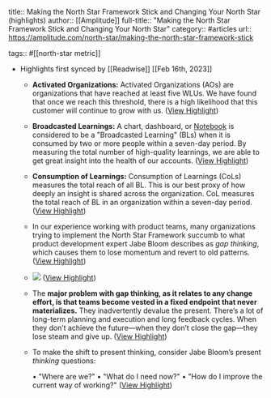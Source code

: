 title:: Making the North Star Framework Stick and Changing Your North Star (highlights)
author:: [[Amplitude]]
full-title:: "Making the North Star Framework Stick and Changing Your North Star"
category:: #articles
url:: https://amplitude.com/north-star/making-the-north-star-framework-stick

tags:: #[[north-star metric]]

- Highlights first synced by [[Readwise]] [[Feb 16th, 2023]]
	- **Activated Organizations:** Activated Organizations (AOs) are organizations that have reached at least five WLUs. We have found that once we reach this threshold, there is a high likelihood that this customer will continue to grow with us. ([View Highlight](https://read.readwise.io/read/01gsbx285m0z5jz0rmresajnp2))
	- **Broadcasted Learnings:** A chart, dashboard, or [Notebook](https://amplitude.com/blog/feature-release-notebooks) is considered to be a "Broadcasted Learning" (BLs) when it is consumed by two or more people within a seven-day period. By measuring the total number of high-quality learnings, we are able to get great insight into the health of our accounts. ([View Highlight](https://read.readwise.io/read/01gsbx2ad93vsh53epqaw4rxbh))
	- **Consumption of Learnings:** Consumption of Learnings (CoLs) measures the total reach of all BL. This is our best proxy of how deeply an insight is shared across the organization. CoL measures the total reach of BL in an organization within a seven-day period. ([View Highlight](https://read.readwise.io/read/01gsbx2d4464eh1mcc4xa034g0))
	- In our experience working with product teams, many organizations trying to implement the North Star Framework succumb to what product development expert Jabe Bloom describes as *gap thinking*, which causes them to lose momentum and revert to old patterns. ([View Highlight](https://read.readwise.io/read/01gsbx2w1je1s077czqge8zd83))
	- ![](https://amplitudecom.wpenginepowered.com/wp-content/uploads/jabe.png) ([View Highlight](https://read.readwise.io/read/01gsbx2kkpmvdfqg4r2kjcsk7j))
	- The **major problem with gap thinking, as it relates to any change effort, is that teams become vested in a fixed endpoint that never materializes.** They inadvertently devalue the present. There’s a lot of long-term planning and execution and long feedback cycles. When they don’t achieve the future—when they don’t close the gap—they lose steam and give up. ([View Highlight](https://read.readwise.io/read/01gsbx3s50y6mhjf1jrv2ne7k2))
	- To make the shift to present thinking, consider Jabe Bloom’s present *thinking* questions:
	  
	  •   "Where are we?"
	  •   "What do I need now?"
	  •   "How do I improve the current way of working?" ([View Highlight](https://read.readwise.io/read/01gsbx46y62z3sj5ce9hnz3be1))